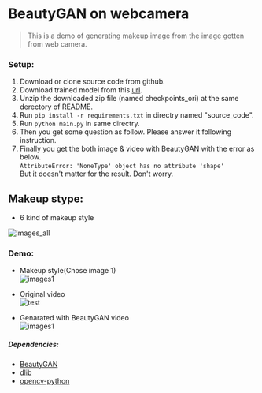 BeautyGAN on webcamera
===

> This is a demo of generating makeup image from the image gotten from web camera.

### Setup:
1. Download or clone source code from github.
2. Download trained model from this [url](https://drive.google.com/file/d/17Nm2hR3Hz4U0Yh6M93wfc2A2wQ_pE-hP/view?usp=sharing).
3. Unzip the downloaded zip file (named checkpoints_ori) at the same derectory of README.
4. Run `pip install -r requirements.txt` in directry named "source_code".
5. Run `python main.py` in same directry.  
6. Then you get some question as follow. Please answer it following instruction.
7. Finally you get the both image & video with BeautyGAN with the error as below.  
  `AttributeError: 'NoneType' object has no attribute 'shape'`  
  But it doesn't matter for the result. Don't worry.

## Makeup stype:
 - 6 kind of makeup style  
 
![images_all](https://user-images.githubusercontent.com/20176579/59491600-ab90d380-8eb9-11e9-9b2d-f54534598fd2.png)

### Demo:
 - Makeup style(Chose image 1)  
 ![images1](https://user-images.githubusercontent.com/20176579/59495678-6ae98800-8ec2-11e9-842f-5200b9f93199.jpg)
 
 - Original video  
 ![test](https://user-images.githubusercontent.com/20176579/59502783-3e893800-8ed1-11e9-9206-688c72e498c8.gif)
 
 - Genarated with BeautyGAN video  
 ![images1](https://user-images.githubusercontent.com/20176579/59502797-4812a000-8ed1-11e9-87af-186a03a70f46.gif)
 
##### Dependencies:
- [BeautyGAN](http://liusi-group.com/pdf/BeautyGAN-camera-ready_2.pdf)  
- [dlib](http://dlib.net/)  
- [opencv-python](http://docs.opencv.org/3.0-beta/doc/py_tutorials/py_tutorials.html)
